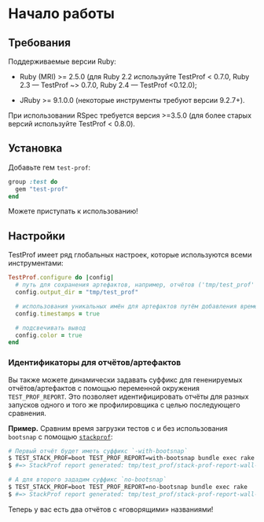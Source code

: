 # Начало работы

## Требования

Поддерживаемые версии Ruby:

- Ruby (MRI) >= 2.5.0 (для Ruby 2.2 используйте TestProf < 0.7.0, Ruby 2.3 — TestProf ~> 0.7.0, Ruby 2.4 — TestProf <0.12.0);

- JRuby >= 9.1.0.0 (некоторые инструменты требуют версии 9.2.7+).

При использовании RSpec требуется версия >=3.5.0 (для более старых версий используйте TestProf < 0.8.0).

## Установка

Добавьте гем `test-prof`:

```ruby
group :test do
  gem "test-prof"
end
```

Можете приступать к использованию!

## Настройки

TestProf имеет ряд глобальных настроек, которые используются всеми инструментами:

```ruby
TestProf.configure do |config|
  # путь для сохранения артефактов, например, отчётов ('tmp/test_prof' по умолчанию)
  config.output_dir = "tmp/test_prof"

  # использования уникальных имён для артефактов путём добавления временных меток в название
  config.timestamps = true

  # подсвечивать вывод
  config.color = true
end
```

### Идентификаторы для отчётов/артефактов

Вы также можете динамически задавать суффикс для гененируемых отчётов/артефактов с помощью переменной окружения `TEST_PROF_REPORT`. Это позволяет идентифицировать отчёты для разных запусков одного и того же профилировщика с целью последующего сравнения.

**Пример.** Сравним время загрузки тестов с и без использования `bootsnap` с помощью [`stackprof`](./profilers/stack_prof.md):

```sh
# Первый отчёт будет иметь суффикс `-with-bootsnap`
$ TEST_STACK_PROF=boot TEST_PROF_REPORT=with-bootsnap bundle exec rake
$ #=> StackProf report generated: tmp/test_prof/stack-prof-report-wall-raw-boot-with-bootsnap.dump

# А для второго зададим суффикс `no-bootsnap`
$ TEST_STACK_PROF=boot TEST_PROF_REPORT=no-bootsnap bundle exec rake
$ #=> StackProf report generated: tmp/test_prof/stack-prof-report-wall-raw-boot-no-bootsnap.dump
```

Теперь у вас есть два отчётов с «говорящими» названиями!
